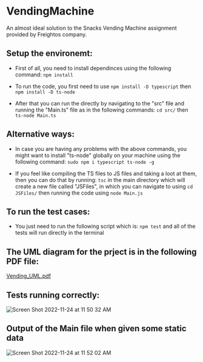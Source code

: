 # VendingMachine
An almost ideal solution to the Snacks Vending Machine assignment provided by Freightos company.

## Setup the environemt:
- First of all, you need to install dependinces using the following command:
`npm install`

- To run the code, you first need to use 
`npm install -D typescript`
then
`npm install -D ts-node`

- After that you can run the directly by navigating to the "src" file and running the "Main.ts" file as in the following commands:
`cd src/`
then
`ts-node Main.ts`

## Alternative ways:

* In case you are having any problems with the above commands, you might want to install "ts-node" globally on your machine using the following command:
`sudo npm i typescript ts-node -g`

* If you feel like compiling the TS files to JS files and taking a loot at them, then you can do that by running:
`tsc`
in the main directory which will create a new file called "JSFiles", in which you can navigate to using 
`cd JSFiles/`
then running the code using 
`node Main.js`

## To run the test cases:
* You just need to run the following script which is:
`npm test`
and all of the tests will run directly in the terminal

## The UML diagram for the prject is in the following PDF file:

[Vending_UML.pdf](https://github.com/wasem-ibrahim/VendingMachine/files/10083183/Vending_UML.pdf)

## Tests running correctly:
![Screen Shot 2022-11-24 at 11 50 32 AM](https://user-images.githubusercontent.com/61679566/203752662-7427e470-ae88-4fb0-97e0-255c1a0f53b8.jpg)

## Output of the Main file when given some static data
![Screen Shot 2022-11-24 at 11 52 02 AM](https://user-images.githubusercontent.com/61679566/203752927-9293e6ec-adde-4f0c-8435-34c7420fb8ea.jpg)







